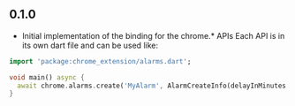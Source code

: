 ## 0.1.0

- Initial implementation of the binding for the chrome.* APIs
Each API is in its own dart file and can be used like:

```dart
import 'package:chrome_extension/alarms.dart';

void main() async {
  await chrome.alarms.create('MyAlarm', AlarmCreateInfo(delayInMinutes: 2));
}
```
